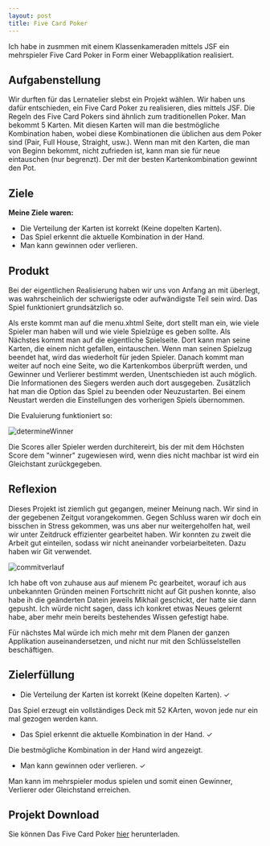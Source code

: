 ```yaml
---
layout: post
title: Five Card Poker
---
```


Ich habe in zusmmen mit einem Klassenkameraden mittels JSF ein mehrspieler Five Card Poker in Form einer Webapplikation realisiert.
<!--break-->

## Aufgabenstellung
Wir durften für das Lernatelier slebst ein Projekt wählen. Wir haben uns dafür entschieden, ein Five Card Poker zu realisieren, dies mittels JSF.
Die Regeln des Five Card Pokers sind ähnlich zum traditionellen Poker. Man bekommt 5 Karten. Mit diesen Karten will man die bestmögliche Kombination haben, wobei diese Kombinationen die üblichen aus dem Poker sind (Pair, Full House, Straight, usw.).
Wenn man mit den Karten, die man von Beginn bekommt, nicht zufrieden ist, kann man sie für neue eintauschen (nur begrenzt). Der mit der besten Kartenkombination gewinnt den Pot.

## Ziele

**Meine Ziele waren:**

- Die Verteilung der Karten ist korrekt (Keine dopelten Karten).
- Das Spiel erkennt die aktuelle Kombination in der Hand.
- Man kann gewinnen oder verlieren. 

## Produkt

Bei der eigentlichen Realisierung haben wir uns von Anfang an mit überlegt, was wahrscheinlich der schwierigste oder aufwändigste Teil sein wird. Das Spiel funktioniert grundsätzlich so.

Als erste kommt man auf die menu.xhtml Seite, dort stellt man ein, wie viele Spieler man haben will und wie viele Spielzüge es geben sollte. Als Nächstes kommt man auf die eigentliche Spielseite. Dort kann man seine Karten, die einem nicht gefallen, eintauschen. Wenn man seinen Spielzug beendet hat, wird das wiederholt für jeden Spieler. 
Danach kommt man weiter auf noch eine Seite, wo die Kartenkombos überprüft werden, und Gewinner und Verlierer bestimmt werden, Unentschieden ist auch möglich. Die Informationen des Siegers werden auch dort ausgegeben. Zusätzlich hat man die Option das Spiel zu beenden oder Neuzustarten. Bei einem Neustart werden die Einstellungen des vorherigen Spiels übernommen. 

Die Evaluierung funktioniert so:

![determineWinner](.Five-Card-Poker/images/determineWinner.png)

Die Scores aller Spieler werden durchitereirt, bis der mit dem Höchsten Score dem "winner" zugewiesen wird, wenn dies nicht machbar ist wird ein Gleichstant zurückgegeben. 

## Reflexion

Dieses Projekt ist ziemlich gut gegangen, meiner Meinung nach. Wir sind in der gegebenen Zeitgut vorangekommen. Gegen Schluss waren wir doch ein bisschen in Stress gekommen, was uns aber nur weitergeholfen hat, weil wir unter Zeitdruck effizienter gearbeitet haben. 
Wir konnten zu zweit die Arbeit gut einteilen, sodass wir nicht aneinander vorbeiarbeiteten. Dazu haben wir Git verwendet.

![commitverlauf](.Five-Card-Poker/images/commitverlaufFCP.PNG)

Ich habe oft von zuhause aus auf mienem Pc gearbeitet, worauf ich aus unbekannten Gründen meinen Fortschritt nicht auf Git pushen konnte, also habe ih die geänderten Datein jeweils Mikhail geschickt, der hatte sie dann gepusht. Ich würde nicht sagen, dass ich konkret etwas Neues gelernt habe, aber mehr mein bereits bestehendes Wissen gefestigt habe.

Für nächstes Mal würde ich mich mehr mit dem Planen der ganzen Applikation auseinandersetzen, und nicht nur mit den Schlüsselstellen beschäftigen.

## Zielerfüllung

- Die Verteilung der Karten ist korrekt (Keine dopelten Karten). ✓

Das Spiel erzeugt ein vollständiges Deck mit 52 KArten, wovon jede nur ein mal gezogen werden kann.

- Das Spiel erkennt die aktuelle Kombination in der Hand. ✓

Die bestmögliche Kombination in der Hand wird angezeigt.

- Man kann gewinnen oder verlieren. ✓

Man kann im mehrspieler modus spielen und somit einen Gewinner, Verlierer oder Gleichstand erreichen.

## Projekt Download

Sie können Das Five Card Poker  <a href="Five-Card-Poker/files/fivecardpoker.zip" download>hier</a> herunterladen.

